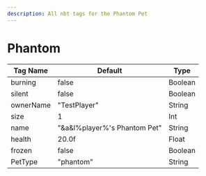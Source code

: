 ```yaml
---
description: All nbt tags for the Phantom Pet
---
```



# Phantom

| Tag Name     | Default                                                            | Type                                         |
| - | - | - |
| burning | false | Boolean |
| silent | false | Boolean |
| ownerName | "TestPlayer" | String |
| size | 1 | Int |
| name | "&a&l%player%'s Phantom Pet" | String |
| health | 20.0f | Float |
| frozen | false | Boolean |
| PetType | "phantom" | String |
